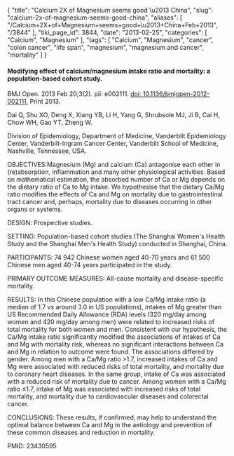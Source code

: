 {
    "title": "Calcium 2X of Magnesium seems good \u2013 China",
    "slug": "calcium-2x-of-magnesium-seems-good-china",
    "aliases": [
        "/Calcium+2X+of+Magnesium+seems+good+\u2013+China+Feb+2013",
        "/3844"
    ],
    "tiki_page_id": 3844,
    "date": "2013-02-25",
    "categories": [
        "Calcium",
        "Magnesium"
    ],
    "tags": [
        "Calcium",
        "Magnesium",
        "cancer",
        "colon cancer",
        "life span",
        "magnesium",
        "magnesium and cancer",
        "mortality"
    ]
}


#### Modifying effect of calcium/magnesium intake ratio and mortality: a population-based cohort study.

BMJ Open. 2013 Feb 20;3(2). pii: e002111. [doi: 10.1136/bmjopen-2012-002111.](https://doi.org/10.1136/bmjopen-2012-002111.) Print 2013.

Dai Q, Shu XO, Deng X, Xiang YB, Li H, Yang G, Shrubsole MJ, Ji B, Cai H, Chow WH, Gao YT, Zheng W.

Division of Epidemiology, Department of Medicine, Vanderbilt Epidemiology Center, Vanderbilt-Ingram Cancer Center, Vanderbilt School of Medicine, Nashville, Tennessee, USA.

OBJECTIVES:Magnesium (Mg) and calcium (Ca) antagonise each other in (re)absorption, inflammation and many other physiological activities. Based on mathematical estimation, the absorbed number of Ca or Mg depends on the dietary ratio of Ca to Mg intake. We hypothesise that the dietary Ca/Mg ratio modifies the effects of Ca and Mg on mortality due to gastrointestinal tract cancer and, perhaps, mortality due to diseases occurring in other organs or systems.

DESIGN: Prospective studies.

SETTING: Population-based cohort studies (The Shanghai Women's Health Study and the Shanghai Men's Health Study) conducted in Shanghai, China.

PARTICIPANTS: 74 942 Chinese women aged 40-70 years and 61 500 Chinese men aged 40-74 years participated in the study.

PRIMARY OUTCOME MEASURES: All-cause mortality and disease-specific mortality.

RESULTS: In this Chinese population with a low Ca/Mg intake ratio (a median of 1.7 vs around 3.0 in US populations), intakes of Mg greater than US Recommended Daily Allowance (RDA) levels (320 mg/day among women and 420 mg/day among men) were related to increased risks of total mortality for both women and men. Consistent with our hypothesis, the Ca/Mg intake ratio significantly modified the associations of intakes of Ca and Mg with mortality risk, whereas no significant interactions between Ca and Mg in relation to outcome were found. The associations differed by gender. Among men with a Ca/Mg ratio >1.7, increased intakes of Ca and Mg were associated with reduced risks of total mortality, and mortality due to coronary heart diseases. In the same group, intake of Ca was associated with a reduced risk of mortality due to cancer. Among women with a Ca/Mg ratio ≤1.7, intake of Mg was associated with increased risks of total mortality, and mortality due to cardiovascular diseases and colorectal cancer.

CONCLUSIONS: These results, if confirmed, may help to understand the optimal balance between Ca and Mg in the aetiology and prevention of these common diseases and reduction in mortality.

PMID:     23430595